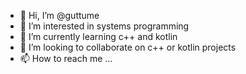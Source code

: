 - 👋 Hi, I’m @guttume
- 👀 I’m interested in systems programming
- 🌱 I’m currently learning c++ and kotlin
- 💞️ I’m looking to collaborate on c++ or kotlin projects
- 📫 How to reach me ...

<!---
guttume/guttume is a ✨ special ✨ repository because its `README.md` (this file) appears on your GitHub profile.
You can click the Preview link to take a look at your changes.
--->
